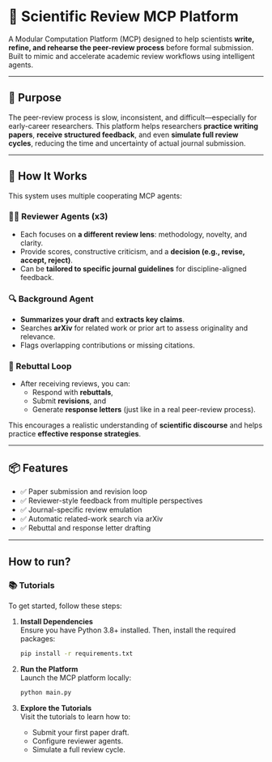 # 🧠 Scientific Review MCP Platform

A Modular Computation Platform (MCP) designed to help scientists **write, refine, and rehearse the peer-review process** before formal submission. Built to mimic and accelerate academic review workflows using intelligent agents.

---

## 🚀 Purpose

The peer-review process is slow, inconsistent, and difficult—especially for early-career researchers. This platform helps researchers **practice writing papers**, **receive structured feedback**, and even **simulate full review cycles**, reducing the time and uncertainty of actual journal submission.

---

## 🤖 How It Works

This system uses multiple cooperating MCP agents:

### 🧑‍🔬 Reviewer Agents (x3)
- Each focuses on **a different review lens**: methodology, novelty, and clarity.
- Provide scores, constructive criticism, and a **decision (e.g., revise, accept, reject)**.
- Can be **tailored to specific journal guidelines** for discipline-aligned feedback.

### 🔍 Background Agent
- **Summarizes your draft** and **extracts key claims**.
- Searches **arXiv** for related work or prior art to assess originality and relevance.
- Flags overlapping contributions or missing citations.

### 🔁 Rebuttal Loop
- After receiving reviews, you can:
  - Respond with **rebuttals**,
  - Submit **revisions**, and
  - Generate **response letters** (just like in a real peer-review process).
  
This encourages a realistic understanding of **scientific discourse** and helps practice **effective response strategies**.

---

## 📦 Features

- ✅ Paper submission and revision loop
- ✅ Reviewer-style feedback from multiple perspectives
- ✅ Journal-specific review emulation
- ✅ Automatic related-work search via arXiv
- ✅ Rebuttal and response letter drafting


--- 

## How to run?

### 📚 Tutorials

To get started, follow these steps:

1. **Install Dependencies**  
    Ensure you have Python 3.8+ installed. Then, install the required packages:
    ```bash
    pip install -r requirements.txt
    ```

2. **Run the Platform**  
    Launch the MCP platform locally:
    ```bash
    python main.py
    ```

3. **Explore the Tutorials**  
    Visit the tutorials to learn how to:
    - Submit your first paper draft.
    - Configure reviewer agents.
    - Simulate a full review cycle.


